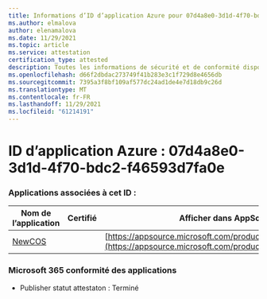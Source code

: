 ```yaml
---
title: Informations d’ID d’application Azure pour 07d4a8e0-3d1d-4f70-bdc2-f46593d7fa0e
ms.author: elmalova
author: elenamalova
ms.date: 11/29/2021
ms.topic: article
ms.service: attestation
certification_type: attested
description: Toutes les informations de sécurité et de conformité disponibles pour 07d4a8e0-3d1d-4f70-bdc2-f46593d7fa0e.
ms.openlocfilehash: d66f2dbdac273749f41b283e3c1f729d8e4656db
ms.sourcegitcommit: 7395a3f8bf109af577dc24ad1de4e7d18db9c26d
ms.translationtype: MT
ms.contentlocale: fr-FR
ms.lasthandoff: 11/29/2021
ms.locfileid: "61214191"
---
```

# <a name="azure-app-id-07d4a8e0-3d1d-4f70-bdc2-f46593d7fa0e"></a>ID d’application Azure : 07d4a8e0-3d1d-4f70-bdc2-f46593d7fa0e


### <a name="apps-associated-with-this-id"></a>Applications associées à cet ID :
| **Nom de l’application** | **Certifié** | **Afficher dans AppSource** |
|--------------|---------------|-----------------------|
| [NewCOS](https://docs.microsoft.com/microsoft-365-app-certification/forward/WA200001104) |  | [https://appsource.microsoft.com/product/office/WA200001104](https://appsource.microsoft.com/product/office/WA200001104) |

### <a name="microsoft-365-app-compliance-status"></a>Microsoft 365 conformité des applications
- Publisher statut attestaton : Terminé
